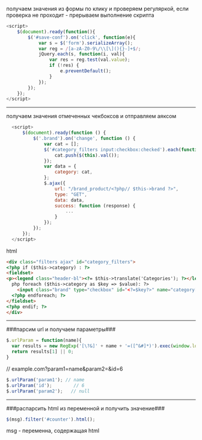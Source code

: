   получаем значения из формы по клику и проверяем регуляркой, если проверка не проходит - прерываем выполнение скрипта  
  ```js
  <script>
      $(document).ready(function(){
          $('#save-conf').on('click', function(e){
              var s = $('form').serializeArray();
              var reg = /[a-zA-Z0-9\/\\[\](){}-]+$/;
              jQuery.each(s, function(i, val){
                  var res = reg.test(val.value);
                  if (!res) {
                      e.preventDefault();
                  }
              });        
          });
      });
  </script>
  ```  
  ____________________________
  
  получаем значения отмеченных чекбоксов и отправляем аяксом
```js
  <script>
      $(document).ready(function () {
          $('.brand').on('change', function () {
              var cat = [];
              $('#category_filters input:checkbox:checked').each(function () {
                  cat.push($(this).val());
              });
              var data = {
                  category: cat,
              };
              $.ajax({
                  url: "/brand_product/<?php// $this->brand ?>",
                  type: "GET",
                  data: data,
                  success: function (response) {
                      ...
                  }
              });
          });
      });
  </script>
  ```
  html
  ```html
  <div class="filters ajax" id="category_filters">
  <?php if ($this->category) : ?>
  <fieldset>
  <p><legend class="header-bl"><?= $this->translate('Categories'); ?></legend></p>
    php foreach ($this->category as $key => $value): ?>
      <input class="brand" type="checkbox" id="<?=$key?>" name="category[]" value="<?= $key ?>" /><?=$value?><br>
    <?php endforeach; ?>
  </fieldset>
  <?php endif; ?>
  </div>
  ```
  _____________________
  
  ###парсим url и получаем параметры###
  ```js
  $.urlParam = function(name){
    var results = new RegExp('[\?&]' + name + '=([^&#]*)').exec(window.location.href);
    return results[1] || 0;
  }
  ```
  // example.com?param1=name&param2=&id=6
  ```js
  $.urlParam('param1'); // name
  $.urlParam('id');        // 6
  $.urlParam('param2');   // null
  ```
  _____________________
  
  ###распарсить html из переменной и получить значение###
  ```js
  $(msg).filter('#counter').html();
  ```
  msg - переменна, содержащая html
